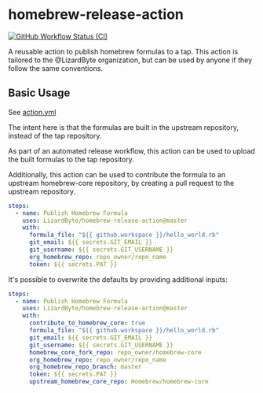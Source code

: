 # homebrew-release-action
[![GitHub Workflow Status (CI)](https://img.shields.io/github/actions/workflow/status/lizardbyte/homebrew-release-action/ci.yml.svg?branch=master&label=CI%20build&logo=github&style=for-the-badge)](https://github.com/LizardByte/homebrew-release-action/actions/workflows/ci.yml?query=branch%3Amaster)

A reusable action to publish homebrew formulas to a tap.
This action is tailored to the @LizardByte organization, but can be used by anyone if they follow the same conventions.

## Basic Usage

See [action.yml](action.yml)

The intent here is that the formulas are built in the upstream repository, instead of the tap repository.

As part of an automated release workflow, this action can be used to upload the built formulas to the tap repository.

Additionally, this action can be used to contribute the formula to an upstream homebrew-core repository, by
creating a pull request to the upstream repository.

```yaml
steps:
  - name: Publish Homebrew Formula
    uses: LizardByte/homebrew-release-action@master
    with:
      formula_file: "${{ github.workspace }}/hello_world.rb"
      git_email: ${{ secrets.GIT_EMAIL }}
      git_username: ${{ secrets.GIT_USERNAME }}
      org_homebrew_repo: repo_owner/repo_name
      token: ${{ secrets.PAT }}
```

It's possible to overwrite the defaults by providing additional inputs:

```yaml
steps:
  - name: Publish Homebrew Formula
    uses: LizardByte/homebrew-release-action@master
    with:
      contribute_to_homebrew_core: true
      formula_file: "${{ github.workspace }}/hello_world.rb"
      git_email: ${{ secrets.GIT_EMAIL }}
      git_username: ${{ secrets.GIT_USERNAME }}
      homebrew_core_fork_repo: repo_owner/homebrew-core
      org_homebrew_repo: repo_owner/repo_name
      org_homebrew_repo_branch: master
      token: ${{ secrets.PAT }}
      upstream_homebrew_core_repo: Homebrew/homebrew-core
```
